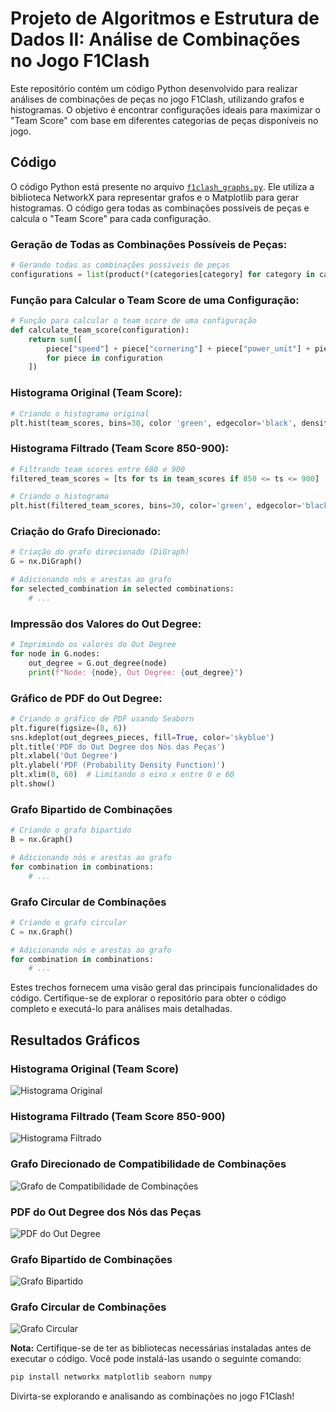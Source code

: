 # Projeto de Algoritmos e Estrutura de Dados II: Análise de Combinações no Jogo F1Clash

Este repositório contém um código Python desenvolvido para realizar análises de combinações de peças no jogo F1Clash, utilizando grafos e histogramas. O objetivo é encontrar configurações ideais para maximizar o "Team Score" com base em diferentes categorias de peças disponíveis no jogo.

## Código

O código Python está presente no arquivo [`f1clash_graphs.py`](f1clash_graphs.py). Ele utiliza a biblioteca NetworkX para representar grafos e o Matplotlib para gerar histogramas. O código gera todas as combinações possíveis de peças e calcula o "Team Score" para cada configuração.

### Geração de Todas as Combinações Possíveis de Peças:

```python
# Gerando todas as combinações possíveis de peças
configurations = list(product(*(categories[category] for category in categories)))
```

### Função para Calcular o Team Score de uma Configuração:

```python
# Função para calcular o team score de uma configuração
def calculate_team_score(configuration):
    return sum([
        piece["speed"] + piece["cornering"] + piece["power_unit"] + piece["reliability"] + piece["avg_pitstop_time"]/0.02
        for piece in configuration
    ])
```

### Histograma Original (Team Score):

```python
# Criando o histograma original
plt.hist(team_scores, bins=30, color 'green', edgecolor='black', density=False)
```

### Histograma Filtrado (Team Score 850-900):

```python
# Filtrando team scores entre 680 e 900
filtered_team_scores = [ts for ts in team_scores if 850 <= ts <= 900]

# Criando o histograma
plt.hist(filtered_team_scores, bins=30, color='green', edgecolor='black', density=False)
```

### Criação do Grafo Direcionado:

```python
# Criação do grafo direcionado (DiGraph)
G = nx.DiGraph()

# Adicionando nós e arestas ao grafo
for selected_combination in selected combinations:
    # ...
```

### Impressão dos Valores do Out Degree:

```python
# Imprimindo os valores do Out Degree
for node in G.nodes:
    out_degree = G.out_degree(node)
    print(f"Node: {node}, Out Degree: {out_degree}")
```

### Gráfico de PDF do Out Degree:

```python
# Criando o gráfico de PDF usando Seaborn
plt.figure(figsize=(8, 6))
sns.kdeplot(out_degrees_pieces, fill=True, color='skyblue')
plt.title('PDF do Out Degree dos Nós das Peças')
plt.xlabel('Out Degree')
plt.ylabel('PDF (Probability Density Function)')
plt.xlim(0, 60)  # Limitando o eixo x entre 0 e 60
plt.show()
```

### Grafo Bipartido de Combinações

```python
# Criando o grafo bipartido
B = nx.Graph()

# Adicionando nós e arestas ao grafo
for combination in combinations:
    # ...
```

### Grafo Circular de Combinações

```python
# Criando o grafo circular
C = nx.Graph()

# Adicionando nós e arestas ao grafo
for combination in combinations:
    # ...
```

Estes trechos fornecem uma visão geral das principais funcionalidades do código. Certifique-se de explorar o repositório para obter o código completo e executá-lo para análises mais detalhadas.

## Resultados Gráficos

### Histograma Original (Team Score)

![Histograma Original](./assets/his-850-900.png)

### Histograma Filtrado (Team Score 850-900)

![Histograma Filtrado](./assets/his-850-900-filt.png)

### Grafo Direcionado de Compatibilidade de Combinações

![Grafo de Compatibilidade de Combinações](./assets/grafo-combinacoes-pecas-850-900.png)

### PDF do Out Degree dos Nós das Peças

![PDF do Out Degree](./assets/PDF-team-score-850-900.png)

### Grafo Bipartido de Combinações

![Grafo Bipartido](./assets/grafo-bipartido-garrafinhas.png)

### Grafo Circular de Combinações

![Grafo Circular](./assets/grafo-circular-garrafinhas.png)

**Nota:** Certifique-se de ter as bibliotecas necessárias instaladas antes de executar o código. Você pode instalá-las usando o seguinte comando:

```bash
pip install networkx matplotlib seaborn numpy
```

Divirta-se explorando e analisando as combinações no jogo F1Clash!
